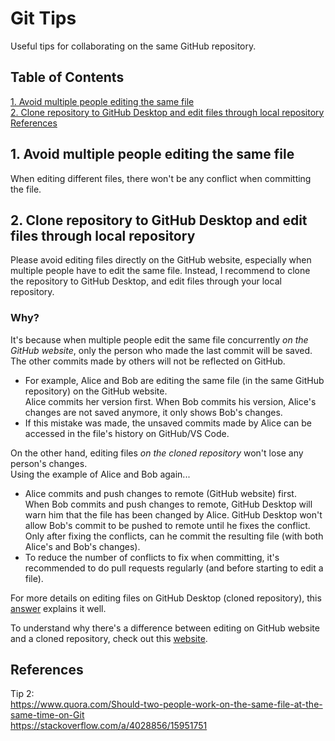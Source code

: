 # Git Tips
Useful tips for collaborating on the same GitHub repository.  

## Table of Contents
[1. Avoid multiple people editing the same file](#1.-avoid-multiple-people-editing-the-same-file)  
[2. Clone repository to GitHub Desktop and edit files through local repository](#2.-clone-repository-to-github-desktop-and-edit-files-through-local-repository)  
[References](#References)

## 1. Avoid multiple people editing the same file 
When editing different files, there won't be any conflict when committing the file.

## 2. Clone repository to GitHub Desktop and edit files through local repository
Please avoid editing files directly on the GitHub website, especially when multiple people have to edit the same file. Instead, I recommend to clone the repository to GitHub Desktop, and edit files through your local repository.  

### Why?  
It's because when multiple people edit the same file concurrently *on the GitHub website*, only the person who made the last commit will be saved. The other commits made by others will not be reflected on GitHub.  
- For example, Alice and Bob are editing the same file (in the same GitHub repository) on the GitHub website.  
Alice commits her version first. When Bob commits his version, Alice's changes are not saved anymore, it only shows Bob's changes.  
- If this mistake was made, the unsaved commits made by Alice can be accessed in the file's history on GitHub/VS Code.  

On the other hand, editing files *on the cloned repository* won't lose any person's changes.  
Using the example of Alice and Bob again... 
- Alice commits and push changes to remote (GitHub website) first.  
When Bob commits and push changes to remote, GitHub Desktop will warn him that the file has been changed by Alice. GitHub Desktop won't allow Bob's commit to be pushed to remote until he fixes the conflict.  
Only after fixing the conflicts, can he commit the resulting file (with both Alice's and Bob's changes).
- To reduce the number of conflicts to fix when committing, it's recommended to do pull requests regularly (and before starting to edit a file).

For more details on editing files on GitHub Desktop (cloned repository), this [answer](https://stackoverflow.com/a/4028856/15951751) explains it well.  
  
To understand why there's a difference between editing on GitHub website and a cloned repository, check out this [website](https://www.quora.com/Should-two-people-work-on-the-same-file-at-the-same-time-on-Git).

## References
Tip 2:  
https://www.quora.com/Should-two-people-work-on-the-same-file-at-the-same-time-on-Git  
https://stackoverflow.com/a/4028856/15951751
